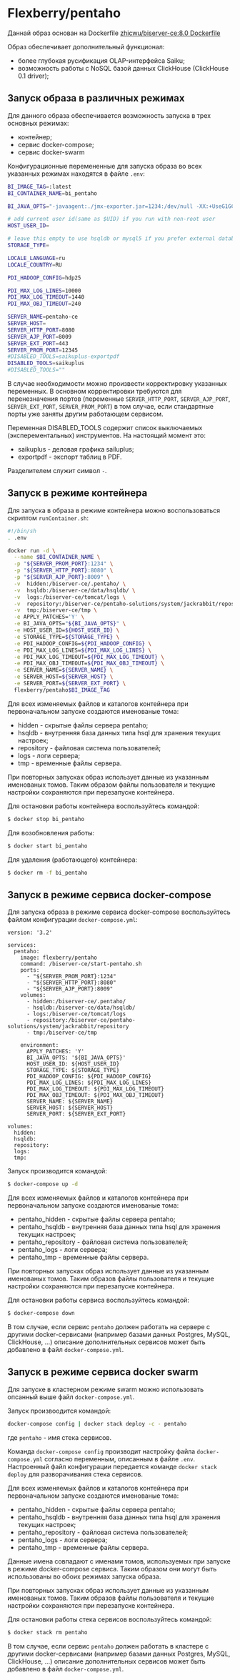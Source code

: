 # Flexberry/pentaho

Даннай образ основан на Dockerfile  [zhicwu/biserver-ce:8.0 Dockerfile](https://hub.docker.com/r/zhicwu/biserver-ce/)

Образ обеспечивает дополнительный функционал:
- более глубокая русификация OLAP-интерфейса Saiku;
- возможность работы с NoSQL базой данных ClickHouse (ClickHouse 0.1 driver);


## Запуск образа в различных режимах

Для данного образа обеспечивается возможность запуска в трех основных режимах:
- контейнер;
- сервис docker-compose;
- сервис docker-swarm

Конфигурационные перемененные для запуска образа во всех указанных режимах находятся в файле `.env`:
```sh
BI_IMAGE_TAG=:latest
BI_CONTAINER_NAME=bi_pentaho

BI_JAVA_OPTS="-javaagent:./jmx-exporter.jar=1234:/dev/null -XX:+UseG1GC -XX:+UseStringDeduplication -Xms4096m -Xmx4096m -XX:+AlwaysPreTouch -XX:+ScavengeBeforeFullGC -XX:+DisableExplicitGC -XX:+PreserveFramePointer -Djava.security.egd=file:/dev/./urandom -Djava.awt.headless=true -Dpentaho.karaf.root.copy.dest.folder=../../tmp/osgi/karaf -Dpentaho.karaf.root.transient=false -XX:ErrorFile=../logs/jvm_error.log -verbose:gc -Xloggc:../logs/gc.log -XX:+PrintGCDetails -XX:+PrintGCTimeStamps -XX:+PrintGCDateStamps -XX:+PrintHeapAtGC -XX:+PrintAdaptiveSizePolicy -XX:+PrintStringDeduplicationStatistics -XX:+PrintTenuringDistribution -XX:+UseGCLogFileRotation -XX:NumberOfGCLogFiles=2 -XX:GCLogFileSize=64M -XX:OnOutOfMemoryError=/usr/bin/oom_killer -Dsun.rmi.dgc.client.gcInterval=3600000 -Dsun.rmi.dgc.server.gcInterval=3600000 -Dfile.encoding=utf8 -DDI_HOME=\"$DI_HOME\""

# add current user id(same as $UID) if you run with non-root user
HOST_USER_ID=

# leave this empty to use hsqldb or mysql5 if you prefer external database
STORAGE_TYPE=

LOCALE_LANGUAGE=ru
LOCALE_COUNTRY=RU

PDI_HADOOP_CONFIG=hdp25

PDI_MAX_LOG_LINES=10000
PDI_MAX_LOG_TIMEOUT=1440
PDI_MAX_OBJ_TIMEOUT=240

SERVER_NAME=pentaho-ce
SERVER_HOST=
SERVER_HTTP_PORT=8080
SERVER_AJP_PORT=8009
SERVER_EXT_PORT=443
SERVER_PROM_PORT=12345
#DISABLED_TOOLS=saikuplus-exportpdf
DISABLED_TOOLS=saikuplus
#DISABLED_TOOLS=""
```
В случае необходимости можно произвести корректировку указанных переменных.
В основном корректировки требуются для перенезначения портов (переменные
`SERVER_HTTP_PORT`,
`SERVER_AJP_PORT`,
`SERVER_EXT_PORT`,
`SERVER_PROM_PORT`)
в том случае, если стандартные порты уже заняты другим работающем сервисом.

Переменная DISABLED_TOOLS содержит список выключаемых (эксперементальных) инструментов. На настоящий момент это:
- saikuplus - деловая графика sailuplus;
- exportpdf - экспорт таблиц в PDF. 

Разделителем служит символ `-`.


## Запуск в режиме контейнера

Для запуска в образа в режиме контейнера можно воспользоваться скриптом `runContainer.sh`:
```sh
#!/bin/sh
. .env

docker run -d \
  --name $BI_CONTAINER_NAME \
  -p "${SERVER_PROM_PORT}:1234" \
  -p "${SERVER_HTTP_PORT}:8080" \
  -p "${SERVER_AJP_PORT}:8009" \
  -v  hidden:/biserver-ce/.pentaho/ \
  -v  hsqldb:/biserver-ce/data/hsqldb/ \
  -v  logs:/biserver-ce/tomcat/logs \
  -v  repository:/biserver-ce/pentaho-solutions/system/jackrabbit/repository \
  -v  tmp:/biserver-ce/tmp \
  -e APPLY_PATCHES='Y' \
  -e BI_JAVA_OPTS="${BI_JAVA_OPTS}" \
  -e HOST_USER_ID=${HOST_USER_ID} \
  -e STORAGE_TYPE=${STORAGE_TYPE} \
  -e PDI_HADOOP_CONFIG=${PDI_HADOOP_CONFIG} \
  -e PDI_MAX_LOG_LINES=${PDI_MAX_LOG_LINES} \
  -e PDI_MAX_LOG_TIMEOUT=${PDI_MAX_LOG_TIMEOUT} \
  -e PDI_MAX_OBJ_TIMEOUT=${PDI_MAX_OBJ_TIMEOUT} \
  -e SERVER_NAME=${SERVER_NAME} \
  -e SERVER_HOST=${SERVER_HOST} \
  -e SERVER_PORT=${SERVER_EXT_PORT} \
  flexberry/pentaho$BI_IMAGE_TAG
```

Для всех изменяемых файлов и каталогов контейнера при первоначальном запуске создаются именованые тома:
- hidden - скрытые файлы сервера pentaho;
- hsqldb - внутренняя база данных типа  hsql для хранения текущих настроек;
- repository - файловая система пользователей;
- logs - логи сервера;
- tmp - временные файлы сервера.

При повторных запусках образ использует данные из указанным именованых томов.
Таким образом файлы пользователя и текущие настройки сохраняются при перезапуске контейнера.

Для остановки работы контейнера воспользуйтесь командой:
```sh
$ docker stop bi_pentaho

```

Для возобновления работы:

```sh
$ docker start bi_pentaho

```

Для удаления (работающего) контейнера:
```sh
$ docker rm -f bi_pentaho

```


## Запуск в режиме сервиса docker-compose

Для запуска образа в режиме сервиса docker-compose воспользуйтесь файлом конфигурации `docker-compose.yml`:
```
version: '3.2'

services:
  pentaho:
    image: flexberry/pentaho
    command: /biserver-ce/start-pentaho.sh
    ports:
      - "${SERVER_PROM_PORT}:1234"
      - "${SERVER_HTTP_PORT}:8080"
      - "${SERVER_AJP_PORT}:8009"
    volumes:
      - hidden:/biserver-ce/.pentaho/
      - hsqldb:/biserver-ce/data/hsqldb/
      - logs:/biserver-ce/tomcat/logs
      - repository:/biserver-ce/pentaho-solutions/system/jackrabbit/repository
      - tmp:/biserver-ce/tmp

    environment:
      APPLY_PATCHES: 'Y'
      BI_JAVA_OPTS: '${BI_JAVA_OPTS}'
      HOST_USER_ID: ${HOST_USER_ID}
      STORAGE_TYPE: ${STORAGE_TYPE}
      PDI_HADOOP_CONFIG: ${PDI_HADOOP_CONFIG}
      PDI_MAX_LOG_LINES: ${PDI_MAX_LOG_LINES}
      PDI_MAX_LOG_TIMEOUT: ${PDI_MAX_LOG_TIMEOUT}
      PDI_MAX_OBJ_TIMEOUT: ${PDI_MAX_OBJ_TIMEOUT}
      SERVER_NAME: ${SERVER_NAME}
      SERVER_HOST: ${SERVER_HOST}
      SERVER_PORT: ${SERVER_EXT_PORT}

volumes:
  hidden:
  hsqldb:
  repository:
  logs:
  tmp:
```

Запуск производится командой:
```sh
$ docker-compose up -d
```

Для всех изменяемых файлов и каталогов контейнера при первоначальном запуске создаются именованые тома:
- pentaho_hidden - скрытые файлы сервера pentaho;
- pentaho_hsqldb - внутренняя база данных типа  hsql для хранения текущих настроек;
- pentaho_repository - файловая система пользователей;
- pentaho_logs - логи сервера;
- pentaho_tmp - временные файлы сервера.

При повторных запусках образ использует данные из указанным именованых томов.
Таким образов файлы пользователя и текущие настройки сохраняются при перезапуске контейнера.

Для остановки работы сервиса воспользуйтесь командой:
```sh
$ docker-compose down
```

В том случае, если сервис `pentaho` должен работать на сервере  с другими docker-сервисами (например базами данных Postgres, MySQL, ClickHouse, ...)
описание дополнительных сервисов может быть добавлено в файл `docker-compose.yml`.


## Запуск в режиме сервиса docker swarm

Для запуске в кластерном режиме swarm можно использовать опсанный выше файл `docker-compose.yml`.

Запуск произвоодится командой:
```sh
docker-compose config | docker stack deploy -c - pentaho
```
где `pentaho` - имя стека сервисов.

Команда `docker-compose config` производит настройку файла `docker-compose.yml` согласно переменным, описанным в файле `.env`.
Настроенный файл конфигурации передается команде `docker stack deploy` для разворачивания стека сервисов.

Для всех изменяемых файлов и каталогов контейнера при первоначальном запуске создаются именованые тома:
- pentaho_hidden - скрытые файлы сервера pentaho;
- pentaho_hsqldb - внутренняя база данных типа  hsql для хранения текущих настроек;
- pentaho_repository - файловая система пользователей;
- pentaho_logs - логи сервера;
- pentaho_tmp - временные файлы сервера.

Данные имена совпадают с именами томов, используемых при запуске в режиме docker-compose сервиса.
Таким образом они могут быть использованы во обоих режимах запуска образа.

При повторных запусках образ использует данные из указанным именованых томов.
Таким образов файлы пользователя и текущие настройки сохраняются при перезапуске контейнера.

Для остановки работы стека сервисов воспользуйтесь командой:
```sh
$ docker stack rm pentaho
```

В том случае, если сервис `pentaho` должен работать в кластере  с другими docker-сервисами (например базами данных Postgres, MySQL, ClickHouse, ...)
описание дополнительных сервисов может быть добавлено в файл `docker-compose.yml`.


